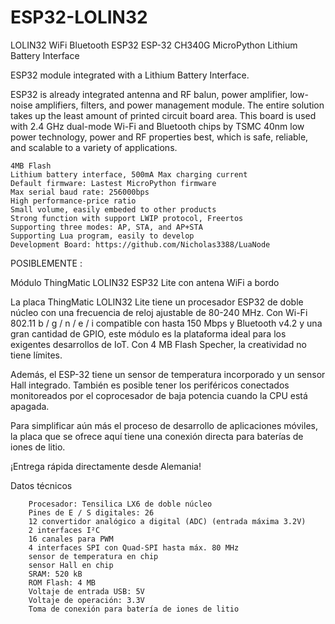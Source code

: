 # ESP32-LOLIN32
LOLIN32 WiFi Bluetooth ESP32 ESP-32 CH340G MicroPython Lithium Battery Interface


ESP32 module integrated with a Lithium Battery Interface.

ESP32 is already integrated antenna and RF balun, power amplifier, low-noise amplifiers, filters, and power management module. The entire solution takes up the least amount of printed circuit board area. This board is used with 2.4 GHz dual-mode Wi-Fi and Bluetooth chips by TSMC 40nm low power technology, power and RF properties best, which is safe, reliable, and scalable to a variety of applications.

    4MB Flash
    Lithium battery interface, 500mA Max charging current
    Default firmware: Lastest MicroPython firmware
    Max serial baud rate: 256000bps
    High performance-price ratio
    Small volume, easily embeded to other products
    Strong function with support LWIP protocol, Freertos
    Supporting three modes: AP, STA, and AP+STA
    Supporting Lua program, easily to develop
    Development Board: https://github.com/Nicholas3388/LuaNode 


POSIBLEMENTE :

Módulo ThingMatic LOLIN32 ESP32 Lite con antena WiFi a bordo

La placa ThingMatic LOLIN32 Lite tiene un procesador ESP32 de doble núcleo con una frecuencia de reloj ajustable de 80-240 MHz. Con Wi-Fi 802.11 b / g / n / e / i compatible con hasta 150 Mbps y Bluetooth v4.2 y una gran cantidad de GPIO, este módulo es la plataforma ideal para los exigentes desarrollos de IoT. Con 4 MB Flash Specher, la creatividad no tiene límites.

Además, el ESP-32 tiene un sensor de temperatura incorporado y un sensor Hall integrado. También es posible tener los periféricos conectados monitoreados por el coprocesador de baja potencia cuando la CPU está apagada.

Para simplificar aún más el proceso de desarrollo de aplicaciones móviles, la placa que se ofrece aquí tiene una conexión directa para baterías de iones de litio.

¡Entrega rápida directamente desde Alemania!


Datos técnicos

        Procesador: Tensilica LX6 de doble núcleo
        Pines de E / S digitales: 26
        12 convertidor analógico a digital (ADC) (entrada máxima 3.2V)
        2 interfaces I²C
        16 canales para PWM
        4 interfaces SPI con Quad-SPI hasta máx. 80 MHz
        sensor de temperatura en chip
        sensor Hall en chip
        SRAM: 520 kB
        ROM Flash: 4 MB
        Voltaje de entrada USB: 5V
        Voltaje de operación: 3.3V
        Toma de conexión para batería de iones de litio
